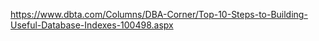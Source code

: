 https://www.dbta.com/Columns/DBA-Corner/Top-10-Steps-to-Building-Useful-Database-Indexes-100498.aspx
